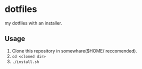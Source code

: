 # dotfiles
my dotfiles with an installer.

## Usage
1. Clone this repository in somewhare($HOME/ reccomended).
2. `cd <cloned dir>`
3. `./install.sh`
